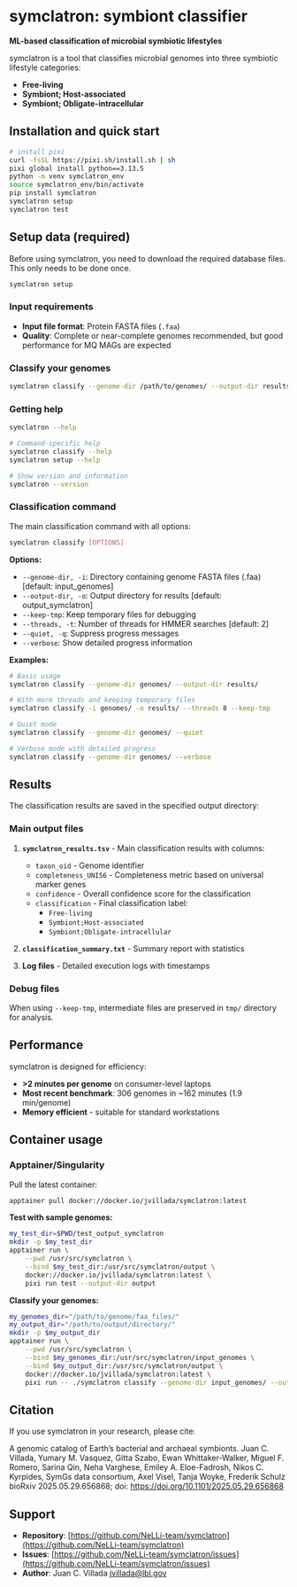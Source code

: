# symclatron: symbiont classifier

**ML-based classification of microbial symbiotic lifestyles**

symclatron is a tool that classifies microbial genomes into three symbiotic lifestyle categories:

- **Free-living**
- **Symbiont; Host-associated**
- **Symbiont; Obligate-intracellular**

## Installation and quick start

```sh
# install pixi
curl -fsSL https://pixi.sh/install.sh | sh
pixi global install python==3.13.5
python -m venv symclatron_env
source symclatron_env/bin/activate
pip install symclatron
symclatron setup
symclatron test
```

## Setup data (required)

Before using symclatron, you need to download the required database files. This only needs to be done once.

```bash
symclatron setup
```

### Input requirements

- **Input file format**: Protein FASTA files (`.faa`)
- **Quality**: Complete or near-complete genomes recommended, but good performance for MQ MAGs are expected

### Classify your genomes

```bash
symclatron classify --genome-dir /path/to/genomes/ --output-dir results/
```

### Getting help

```bash
symclatron --help

# Command-specific help
symclatron classify --help
symclatron setup --help

# Show version and information
symclatron --version
```

### Classification command

The main classification command with all options:

```bash
symclatron classify [OPTIONS]
```

**Options:**

- `--genome-dir, -i`: Directory containing genome FASTA files (.faa) [default: input_genomes]
- `--output-dir, -o`: Output directory for results [default: output_symclatron]
- `--keep-tmp`: Keep temporary files for debugging
- `--threads, -t`: Number of threads for HMMER searches [default: 2]
- `--quiet, -q`: Suppress progress messages
- `--verbose`: Show detailed progress information

**Examples:**

```bash
# Basic usage
symclatron classify --genome-dir genomes/ --output-dir results/

# With more threads and keeping temporary files
symclatron classify -i genomes/ -o results/ --threads 8 --keep-tmp

# Quiet mode
symclatron classify --genome-dir genomes/ --quiet

# Verbose mode with detailed progress
symclatron classify --genome-dir genomes/ --verbose
```

## Results

The classification results are saved in the specified output directory:

### Main output files

1. **`symclatron_results.tsv`** - Main classification results with columns:
   - `taxon_oid` - Genome identifier
   - `completeness_UNI56` - Completeness metric based on universal marker genes
   - `confidence` - Overall confidence score for the classification
   - `classification` - Final classification label:
     - `Free-living`
     - `Symbiont;Host-associated`
     - `Symbiont;Obligate-intracellular`

2. **`classification_summary.txt`** - Summary report with statistics

3. **Log files** - Detailed execution logs with timestamps

### Debug files

When using `--keep-tmp`, intermediate files are preserved in `tmp/` directory for analysis.

## Performance

symclatron is designed for efficiency:

- **>2 minutes per genome** on consumer-level laptops
- **Most recent benchmark**: 306 genomes in ~162 minutes (1.9 min/genome)
- **Memory efficient** - suitable for standard workstations

## Container usage

### Apptainer/Singularity

Pull the latest container:

```bash
apptainer pull docker://docker.io/jvillada/symclatron:latest
```

**Test with sample genomes:**

```bash
my_test_dir=$PWD/test_output_symclatron
mkdir -p $my_test_dir
apptainer run \
    --pwd /usr/src/symclatron \
    --bind $my_test_dir:/usr/src/symclatron/output \
    docker://docker.io/jvillada/symclatron:latest \
    pixi run test --output-dir output
```

**Classify your genomes:**

```bash
my_genomes_dir="/path/to/genome/faa_files/"
my_output_dir="/path/to/output/directory/"
mkdir -p $my_output_dir
apptainer run \
    --pwd /usr/src/symclatron \
    --bind $my_genomes_dir:/usr/src/symclatron/input_genomes \
    --bind $my_output_dir:/usr/src/symclatron/output \
    docker://docker.io/jvillada/symclatron:latest \
    pixi run -- ./symclatron classify --genome-dir input_genomes/ --output-dir output
```

## Citation

If you use symclatron in your research, please cite:

A genomic catalog of Earth’s bacterial and archaeal symbionts.
Juan C. Villada, Yumary M. Vasquez, Gitta Szabo, Ewan Whittaker-Walker, Miguel F. Romero, Sarina Qin, Neha Varghese, Emiley A. Eloe-Fadrosh, Nikos C. Kyrpides, SymGs data consortium, Axel Visel, Tanja Woyke, Frederik Schulz
bioRxiv 2025.05.29.656868; doi: https://doi.org/10.1101/2025.05.29.656868

## Support

- **Repository**: [https://github.com/NeLLi-team/symclatron](https://github.com/NeLLi-team/symclatron)
- **Issues**: [https://github.com/NeLLi-team/symclatron/issues](https://github.com/NeLLi-team/symclatron/issues)
- **Author**: Juan C. Villada <jvillada@lbl.gov>